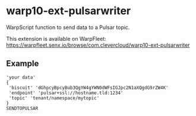 # warp10-ext-pulsarwriter

WarpScript function to send data to a Pulsar topic.

This extension is available on WarpFleet: https://warpfleet.senx.io/browse/com.clevercloud/warp10-ext-pulsarwriter

## Example

```warpscript
'your data'
{
 'biscuit' 'dGhpcyBpcyBub3QgYW4gYWN0dWFsIGJpc2N1aXQgdG9rZW4K'
 'endpoint' 'pulsar+ssl://hostname.tld:1234'
 'topic' 'tenant/namespace/mytopic'
}
SENDTOPULSAR
```
